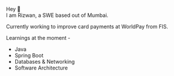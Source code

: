 Hey 👋   
I am Rizwan, a SWE based out of Mumbai.   
  
Currently working to improve card payments at WorldPay from FIS.  
  
Learnings at the moment -
+ Java
+ Spring Boot
+ Databases & Networking
+ Software Architecture
